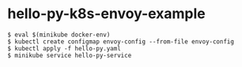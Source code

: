 # hello-py-k8s-envoy-example

```
$ eval $(minikube docker-env)
$ kubectl create configmap envoy-config --from-file envoy-config
$ kubectl apply -f hello-py.yaml
$ minikube service hello-py-service
```
